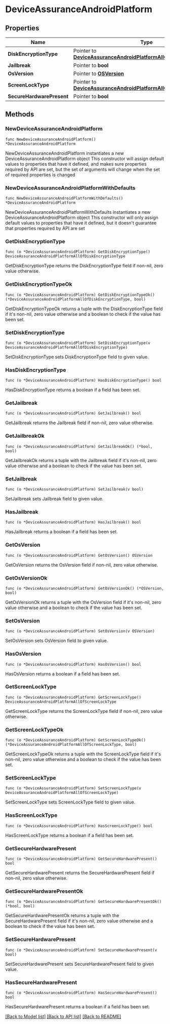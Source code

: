 # DeviceAssuranceAndroidPlatform

## Properties

Name | Type | Description | Notes
------------ | ------------- | ------------- | -------------
**DiskEncryptionType** | Pointer to [**DeviceAssuranceAndroidPlatformAllOfDiskEncryptionType**](DeviceAssuranceAndroidPlatformAllOfDiskEncryptionType.md) |  | [optional] 
**Jailbreak** | Pointer to **bool** |  | [optional] 
**OsVersion** | Pointer to [**OSVersion**](OSVersion.md) |  | [optional] 
**ScreenLockType** | Pointer to [**DeviceAssuranceAndroidPlatformAllOfScreenLockType**](DeviceAssuranceAndroidPlatformAllOfScreenLockType.md) |  | [optional] 
**SecureHardwarePresent** | Pointer to **bool** |  | [optional] 

## Methods

### NewDeviceAssuranceAndroidPlatform

`func NewDeviceAssuranceAndroidPlatform() *DeviceAssuranceAndroidPlatform`

NewDeviceAssuranceAndroidPlatform instantiates a new DeviceAssuranceAndroidPlatform object
This constructor will assign default values to properties that have it defined,
and makes sure properties required by API are set, but the set of arguments
will change when the set of required properties is changed

### NewDeviceAssuranceAndroidPlatformWithDefaults

`func NewDeviceAssuranceAndroidPlatformWithDefaults() *DeviceAssuranceAndroidPlatform`

NewDeviceAssuranceAndroidPlatformWithDefaults instantiates a new DeviceAssuranceAndroidPlatform object
This constructor will only assign default values to properties that have it defined,
but it doesn't guarantee that properties required by API are set

### GetDiskEncryptionType

`func (o *DeviceAssuranceAndroidPlatform) GetDiskEncryptionType() DeviceAssuranceAndroidPlatformAllOfDiskEncryptionType`

GetDiskEncryptionType returns the DiskEncryptionType field if non-nil, zero value otherwise.

### GetDiskEncryptionTypeOk

`func (o *DeviceAssuranceAndroidPlatform) GetDiskEncryptionTypeOk() (*DeviceAssuranceAndroidPlatformAllOfDiskEncryptionType, bool)`

GetDiskEncryptionTypeOk returns a tuple with the DiskEncryptionType field if it's non-nil, zero value otherwise
and a boolean to check if the value has been set.

### SetDiskEncryptionType

`func (o *DeviceAssuranceAndroidPlatform) SetDiskEncryptionType(v DeviceAssuranceAndroidPlatformAllOfDiskEncryptionType)`

SetDiskEncryptionType sets DiskEncryptionType field to given value.

### HasDiskEncryptionType

`func (o *DeviceAssuranceAndroidPlatform) HasDiskEncryptionType() bool`

HasDiskEncryptionType returns a boolean if a field has been set.

### GetJailbreak

`func (o *DeviceAssuranceAndroidPlatform) GetJailbreak() bool`

GetJailbreak returns the Jailbreak field if non-nil, zero value otherwise.

### GetJailbreakOk

`func (o *DeviceAssuranceAndroidPlatform) GetJailbreakOk() (*bool, bool)`

GetJailbreakOk returns a tuple with the Jailbreak field if it's non-nil, zero value otherwise
and a boolean to check if the value has been set.

### SetJailbreak

`func (o *DeviceAssuranceAndroidPlatform) SetJailbreak(v bool)`

SetJailbreak sets Jailbreak field to given value.

### HasJailbreak

`func (o *DeviceAssuranceAndroidPlatform) HasJailbreak() bool`

HasJailbreak returns a boolean if a field has been set.

### GetOsVersion

`func (o *DeviceAssuranceAndroidPlatform) GetOsVersion() OSVersion`

GetOsVersion returns the OsVersion field if non-nil, zero value otherwise.

### GetOsVersionOk

`func (o *DeviceAssuranceAndroidPlatform) GetOsVersionOk() (*OSVersion, bool)`

GetOsVersionOk returns a tuple with the OsVersion field if it's non-nil, zero value otherwise
and a boolean to check if the value has been set.

### SetOsVersion

`func (o *DeviceAssuranceAndroidPlatform) SetOsVersion(v OSVersion)`

SetOsVersion sets OsVersion field to given value.

### HasOsVersion

`func (o *DeviceAssuranceAndroidPlatform) HasOsVersion() bool`

HasOsVersion returns a boolean if a field has been set.

### GetScreenLockType

`func (o *DeviceAssuranceAndroidPlatform) GetScreenLockType() DeviceAssuranceAndroidPlatformAllOfScreenLockType`

GetScreenLockType returns the ScreenLockType field if non-nil, zero value otherwise.

### GetScreenLockTypeOk

`func (o *DeviceAssuranceAndroidPlatform) GetScreenLockTypeOk() (*DeviceAssuranceAndroidPlatformAllOfScreenLockType, bool)`

GetScreenLockTypeOk returns a tuple with the ScreenLockType field if it's non-nil, zero value otherwise
and a boolean to check if the value has been set.

### SetScreenLockType

`func (o *DeviceAssuranceAndroidPlatform) SetScreenLockType(v DeviceAssuranceAndroidPlatformAllOfScreenLockType)`

SetScreenLockType sets ScreenLockType field to given value.

### HasScreenLockType

`func (o *DeviceAssuranceAndroidPlatform) HasScreenLockType() bool`

HasScreenLockType returns a boolean if a field has been set.

### GetSecureHardwarePresent

`func (o *DeviceAssuranceAndroidPlatform) GetSecureHardwarePresent() bool`

GetSecureHardwarePresent returns the SecureHardwarePresent field if non-nil, zero value otherwise.

### GetSecureHardwarePresentOk

`func (o *DeviceAssuranceAndroidPlatform) GetSecureHardwarePresentOk() (*bool, bool)`

GetSecureHardwarePresentOk returns a tuple with the SecureHardwarePresent field if it's non-nil, zero value otherwise
and a boolean to check if the value has been set.

### SetSecureHardwarePresent

`func (o *DeviceAssuranceAndroidPlatform) SetSecureHardwarePresent(v bool)`

SetSecureHardwarePresent sets SecureHardwarePresent field to given value.

### HasSecureHardwarePresent

`func (o *DeviceAssuranceAndroidPlatform) HasSecureHardwarePresent() bool`

HasSecureHardwarePresent returns a boolean if a field has been set.


[[Back to Model list]](../README.md#documentation-for-models) [[Back to API list]](../README.md#documentation-for-api-endpoints) [[Back to README]](../README.md)


